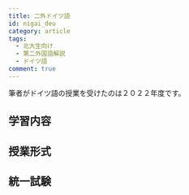 ```yaml
---
title: 二外ドイツ語
id: nigai_deu
category: article
tags:
  - 北大生向け
  - 第二外国語解説
  - ドイツ語
comment: true
---
```

筆者がドイツ語の授業を受けたのは２０２２年度です。

## 学習内容



## 授業形式



## 統一試験

